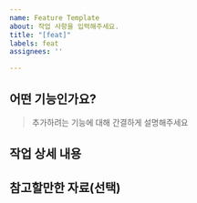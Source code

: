 ```yaml
---
name: Feature Template
about: 작업 사항을 입력해주세요.
title: "[feat]"
labels: feat
assignees: ''

---
```


## 어떤 기능인가요?

> 추가하려는 기능에 대해 간결하게 설명해주세요


## 작업 상세 내용


## 참고할만한 자료(선택)
